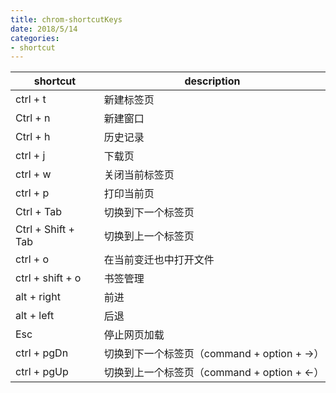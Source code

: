 ```yaml
---
title: chrom-shortcutKeys
date: 2018/5/14
categories:
- shortcut
---
```


shortcut | description
---------|------------
ctrl + t | 新建标签页
Ctrl + n | 新建窗口
Ctrl + h | 历史记录
ctrl + j | 下载页
ctrl + w | 关闭当前标签页
ctrl + p | 打印当前页
Ctrl + Tab | 切换到下一个标签页
Ctrl + Shift + Tab | 切换到上一个标签页
ctrl + o | 在当前变迁也中打开文件
ctrl + shift + o | 书签管理
alt + right | 前进
alt + left | 后退
Esc | 停止网页加载
ctrl + pgDn | 切换到下一个标签页（command + option + ->）
ctrl + pgUp | 切换到上一个标签页（command + option + <-）